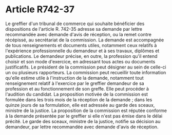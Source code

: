 # Article R742-37

Le greffier d'un tribunal de commerce qui souhaite bénéficier des dispositions de l'article R. 742-35 adresse sa demande par lettre recommandée avec demande d'avis de réception, ou la remet contre récépissé, au secrétariat de la commission. La demande est accompagnée de tous renseignements et documents utiles, notamment ceux relatifs à l'expérience professionnelle du demandeur et à ses travaux, diplômes et publications. Le demandeur précise, en outre, la profession qu'il entend choisir et son mode d'exercice, en adressant tous actes ou documents justificatifs.   Le président de la commission peut désigner au sein de celle-ci un ou plusieurs rapporteurs. La commission peut recueillir toute information qu'elle estime utile à l'instruction de la demande, notamment tout renseignement relatif à l'exercice par le greffier demandeur de sa profession et au fonctionnement de son greffe. Elle peut procéder à l'audition du candidat.   La proposition motivée de la commission est formulée dans les trois mois de la réception de la demande ; dans les quinze jours de sa formulation, elle est adressée au garde des sceaux, ministre de la justice. La proposition de la commission est réputée conforme à la demande présentée par le greffier si elle n'est pas émise dans le délai précité.   Le garde des sceaux, ministre de la justice, notifie sa décision au demandeur, par lettre recommandée avec demande d'avis de réception.
